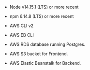 - Node v14.15.1 (LTS) or more recent

- npm 6.14.8 (LTS) or more recent

- AWS CLI v2

- AWS EB CLI

- AWS RDS database running Postgres.

- AWS S3 bucket for Frontend.

- AWS Elastic Beanstalk for Backend.
